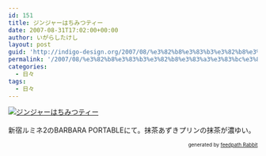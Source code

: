 ```yaml
---
id: 151
title: ジンジャーはちみつティー
date: 2007-08-31T17:02:00+00:00
author: いがらしたけし
layout: post
guid: 'http://indigo-design.org/2007/08/%e3%82%b8%e3%83%b3%e3%82%b8%e3%83%a3%e3%83%bc%e3%81%af%e3%81%a1%e3%81%bf%e3%81%a4%e3%83%86%e3%82%a3%e3%83%bc/'
permalink: '/2007/08/%e3%82%b8%e3%83%b3%e3%82%b8%e3%83%a3%e3%83%bc%e3%81%af%e3%81%a1%e3%81%bf%e3%81%a4%e3%83%86%e3%82%a3%e3%83%bc/'
categories:
  - 日々
tags:
  - 日々
---
```

<a href="http://photozou.jp/photo/photo_only/120767/4984493"><img src="http://art5.photozou.jp/bin/photo/4984493/org.bin?size=240" alt="ジンジャーはちみつティー" border="0"></a><br /><br />新宿ルミネ2のBARBARA PORTABLEにて。抹茶あずきプリンの抹茶が濃ゆい。 <!--feedpath info start--><div style="text-align: right;font-size: 10px">&nbsp;&nbsp;<span>generated by <a href="http://feedpath.jp" title="feedpath Rabbit" target="_blank">feedpath Rabbit</a></span></div><!--feedpath info end-->